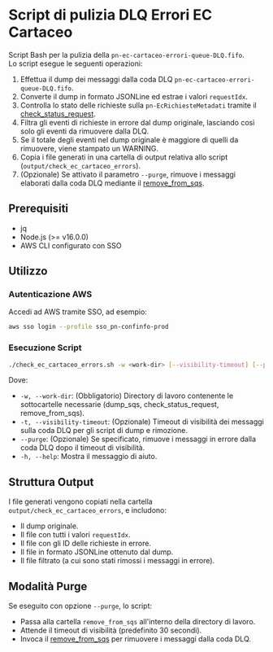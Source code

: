 # Script di pulizia DLQ Errori EC Cartaceo

Script Bash per la pulizia della `pn-ec-cartaceo-errori-queue-DLQ.fifo`.  
Lo script esegue le seguenti operazioni:
1. Effettua il dump dei messaggi dalla coda DLQ `pn-ec-cartaceo-errori-queue-DLQ.fifo`.
2. Converte il dump in formato JSONLine ed estrae i valori `requestIdx`.
3. Controlla lo stato delle richieste sulla `pn-EcRichiesteMetadati` tramite il [check_status_request](https://github.com/pagopa/pn-troubleshooting/tree/main/check_status_request).
4. Filtra gli eventi di richieste in errore dal dump originale, lasciando così solo gli eventi da rimuovere dalla DLQ.
5. Se il totale degli eventi nel dump originale è maggiore di quelli da rimuovere, viene stampato un WARNING.
6. Copia i file generati in una cartella di output relativa allo script (`output/check_ec_cartaceo_errors`).
7. (Opzionale) Se attivato il parametro `--purge`, rimuove i messaggi elaborati dalla coda DLQ mediante il [remove_from_sqs](https://github.com/pagopa/pn-troubleshooting/tree/main/remove_from_sqs).

## Prerequisiti

- jq
- Node.js (>= v16.0.0)
- AWS CLI configurato con SSO

## Utilizzo

### Autenticazione AWS

Accedi ad AWS tramite SSO, ad esempio:
```bash
aws sso login --profile sso_pn-confinfo-prod
```

### Esecuzione Script

```bash
./check_ec_cartaceo_errors.sh -w <work-dir> [--visibility-timeout] [--purge]
```

Dove:
- `-w, --work-dir`: (Obbligatorio) Directory di lavoro contenente le sottocartelle necessarie (dump_sqs, check_status_request, remove_from_sqs).
- `-t, --visibility-timeout`: (Opzionale) Timeout di visibilità dei messaggi sulla coda DLQ per gli script di dump e rimozione.
- `--purge`: (Opzionale) Se specificato, rimuove i messaggi in errore dalla coda DLQ dopo il timeout di visibilità.
- `-h, --help`: Mostra il messaggio di aiuto.

## Struttura Output

I file generati vengono copiati nella cartella `output/check_ec_cartaceo_errors`, e includono:
- Il dump originale.
- Il file con tutti i valori `requestIdx`.
- Il file con gli ID delle richieste in errore.
- Il file in formato JSONLine ottenuto dal dump.
- Il file filtrato (a cui sono stati rimossi i messaggi in errore).

## Modalità Purge

Se eseguito con opzione `--purge`, lo script:
- Passa alla cartella `remove_from_sqs` all'interno della directory di lavoro.
- Attende il timeout di visibilità (predefinito 30 secondi).
- Invoca il [remove_from_sqs](https://github.com/pagopa/pn-troubleshooting/tree/main/remove_from_sqs) per rimuovere i messaggi dalla coda DLQ.